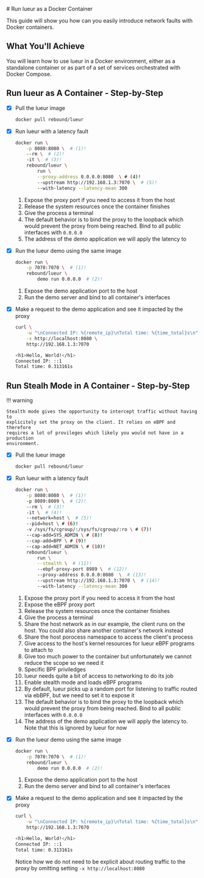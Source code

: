 # Run lueur as a Docker Container

This guide will show you how can you easily introduce network faults with 
Docker containers.

## What You'll Achieve

You will learn how to use lueur in a Docker environment, either as
a standalone container or as part of a set of services orchestrated with
Docker Compose.

## Run lueur as A Container - Step-by-Step

-   [X] Pull the lueur image

    ```bash
    docker pull rebound/lueur
    ```

-   [X] Run lueur with a latency fault

    ```bash
    docker run \
        -p 8080:8080 \  # (1)!
        --rm \  # (2)!
        -it \  # (3)!
        rebound/lueur \ 
            run \
            --proxy-address 0.0.0.0:8080  \ # (4)!
            --upstream http://192.168.1.3:7070 \  # (5)!
            --with-latency --latency-mean 300
    ```

    1. Expose the proxy port if you need to access it from the host
    2. Release the system resources once the container finishes
    3. Give the process a terminal
    4. The default behavior is to bind the proxy to the loopback which would prevent the proxy from being reached. Bind to all public interfaces with `0.0.0.0`
    5. The address of the demo application we will apply the latency to

-   [X] Run the lueur demo using the same image

    ```bash
    docker run \
        -p 7070:7070 \  # (1)!
        rebound/lueur \
            demo run 0.0.0.0  # (2)!
    ```

    1. Expose the demo application port to the host
    2. Run the demo server and bind to all container's interfaces

-   [X] Make a request to the demo application and see it impacted by the proxy

    ```bash
    curl \
        -w "\nConnected IP: %{remote_ip}\nTotal time: %{time_total}s\n" \
        -x http://localhost:8080 \
        http://192.168.1.3:7070

    <h1>Hello, World!</h1>
    Connected IP: ::1
    Total time: 0.313161s
    ```

## Run Stealh Mode in A Container - Step-by-Step

!!! warning

    Stealth mode gives the opportunity to intercept traffic without having to
    explicitely set the proxy on the client. It relies on eBPF and therefore
    requires a lot of provileges which likely you would not have in a production
    environment.

-   [X] Pull the lueur image

    ```bash
    docker pull rebound/lueur
    ```

-   [X] Run lueur with a latency fault

    ```bash
    docker run \
        -p 8080:8080 \  # (1)!
        -p 8089:8089 \  # (2)!
        --rm \  # (3)!
        -it \  # (4)!
        --network=host \  # (5)!
        --pid=host \ # (6)!
        -v /sys/fs/cgroup/:/sys/fs/cgroup/:ro \ # (7)!
        --cap-add=SYS_ADMIN \ # (8)!
        --cap-add=BPF \ # (9)!
        --cap-add=NET_ADMIN \ # (10)!
        rebound/lueur \ 
            run \
            --stealth \  # (11)!
            --ebpf-proxy-port 8989 \  # (12)!
            --proxy-address 0.0.0.0:8080  \  # (13)!
            --upstream http://192.168.1.3:7070 \  # (14)!
            --with-latency --latency-mean 300
    ```

    1. Expose the proxy port if you need to access it from the host
    2. Expose the eBPF proxy port
    3. Release the system resources once the container finishes
    4. Give the process a terminal
    5. Share the host network as in our example, the client runs on the host. You could also share another container's network instead
    6. Share the host porocess namespace to access the client's process
    7. Give access to the host's kernel resources for lueur eBPF programs to attach to
    8. Give too much power to the container but unfortunately we cannot reduce the scope so we need it
    9. Specific BPF priviledges
    10. lueur needs quite a bit of access to networking to do its job
    11. Enable stealth mode and loads eBPF programs
    12. By default, lueur picks up a random port for listening to traffic routed via ebBPF, but we need to set it to expose it
    13. The default behavior is to bind the proxy to the loopback which would prevent the proxy from being reached. Bind to all public interfaces with `0.0.0.0`
    14. The address of the demo application we will apply the latency to. Note that this is ignored by lueur for now

-   [X] Run the lueur demo using the same image

    ```bash
    docker run \
        -p 7070:7070 \  # (1)!
        rebound/lueur \
            demo run 0.0.0.0  # (2)!
    ```

    1. Expose the demo application port to the host
    2. Run the demo server and bind to all container's interfaces

-   [X] Make a request to the demo application and see it impacted by the proxy

    ```bash
    curl \
        -w "\nConnected IP: %{remote_ip}\nTotal time: %{time_total}s\n" \
        http://192.168.1.3:7070

    <h1>Hello, World!</h1>
    Connected IP: ::1
    Total time: 0.313161s
    ```

    Notice how we do not need to be explicit about routing traffic to the
    proxy by omitting setting `-x http://localhost:8080`
